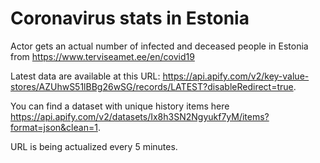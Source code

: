 # Coronavirus stats in Estonia
Actor gets an actual number of infected and deceased people in Estonia from https://www.terviseamet.ee/en/covid19

Latest data are available at this URL: https://api.apify.com/v2/key-value-stores/AZUhwS51lBBg26wSG/records/LATEST?disableRedirect=true.

You can find a dataset with unique history items here https://api.apify.com/v2/datasets/Ix8h3SN2Ngyukf7yM/items?format=json&clean=1.

URL is being actualized every 5 minutes.
